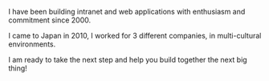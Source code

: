 I have been building intranet and web applications with enthusiasm and commitment since 2000.

I came to Japan in 2010, I worked for 3 different companies, in multi-cultural environments.

I am ready to take the next step and help you build together the next big thing!
